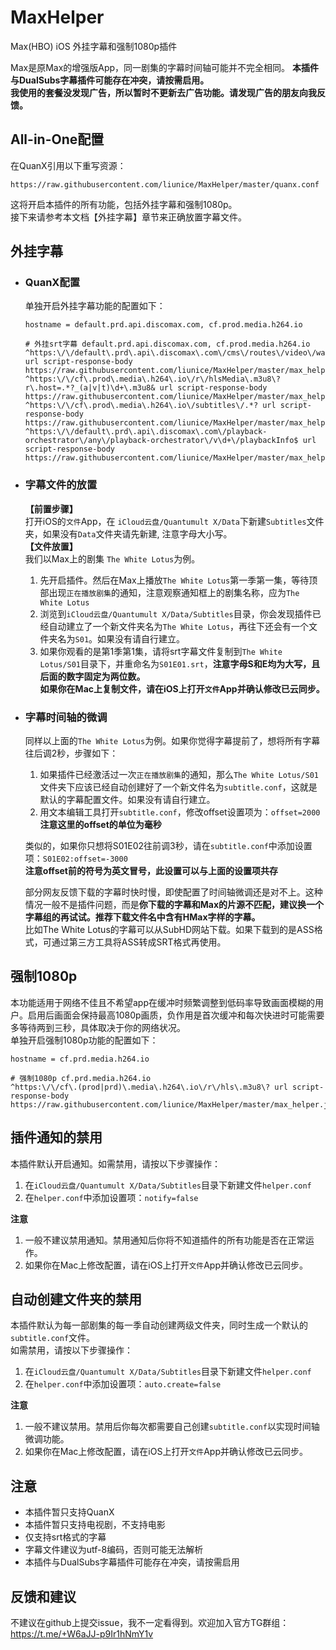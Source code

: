 # MaxHelper
Max(HBO) iOS 外挂字幕和强制1080p插件

Max是原Max的增强版App，同一剧集的字幕时间轴可能并不完全相同。
**本插件与DualSubs字幕插件可能存在冲突，请按需启用。**  
**我使用的套餐没发现广告，所以暂时不更新去广告功能。请发现广告的朋友向我反馈。**

## All-in-One配置

在QuanX引用以下重写资源：
```
https://raw.githubusercontent.com/liunice/MaxHelper/master/quanx.conf
```
这将开启本插件的所有功能，包括外挂字幕和强制1080p。  
接下来请参考本文档【外挂字幕】章节来正确放置字幕文件。

## 外挂字幕

- ### QuanX配置
  单独开启外挂字幕功能的配置如下：
  ```
  hostname = default.prd.api.discomax.com, cf.prod.media.h264.io

  # 外挂srt字幕 default.prd.api.discomax.com, cf.prod.media.h264.io
  ^https:\/\/default\.prd\.api\.discomax\.com\/cms\/routes\/video\/watch\/.*? url script-response-body https://raw.githubusercontent.com/liunice/MaxHelper/master/max_helper.js
  ^https:\/\/cf\.prod\.media\.h264\.io\/r\/hlsMedia\.m3u8\?r\.host=.*?_(a|v|t)\d+\.m3u8& url script-response-body https://raw.githubusercontent.com/liunice/MaxHelper/master/max_helper.js
  ^https:\/\/cf\.prod\.media\.h264\.io\/subtitles\/.*? url script-response-body https://raw.githubusercontent.com/liunice/MaxHelper/master/max_helper.js
  ^https:\/\/default\.prd\.api\.discomax\.com\/playback-orchestrator\/any\/playback-orchestrator\/v\d+\/playbackInfo$ url script-response-body https://raw.githubusercontent.com/liunice/MaxHelper/master/max_helper.js
  ```

- ### 字幕文件的放置
  **【前置步骤】**  
  打开iOS的``文件``App，在 ``iCloud云盘/Quantumult X/Data``下新建``Subtitles``文件夹，如果没有``Data``文件夹请先新建, 注意字母大小写。  
  **【文件放置】**  
  我们以Max上的剧集 ``The White Lotus``为例。  
  1. 先开启插件。然后在Max上播放``The White Lotus``第一季第一集，等待顶部出现``正在播放剧集``的通知，注意观察通知框上的剧集名称，应为``The White Lotus``
  2. 浏览到``iCloud云盘/Quantumult X/Data/Subtitles``目录，你会发现插件已经自动建立了一个新文件夹名为``The White Lotus``，再往下还会有一个文件夹名为``S01``。如果没有请自行建立。
  3. 如果你观看的是第1季第1集，请将srt字幕文件复制到``The White Lotus/S01``目录下，并重命名为``S01E01.srt``，**注意字母S和E均为大写，且后面的数字固定为两位数。**  
  **如果你在Mac上复制文件，请在iOS上打开``文件``App并确认修改已云同步。**

- ### 字幕时间轴的微调
  同样以上面的``The White Lotus``为例。如果你觉得字幕提前了，想将所有字幕往后调2秒，步骤如下：  
  1. 如果插件已经激活过一次``正在播放剧集``的通知，那么``The White Lotus/S01``文件夹下应该已经自动创建好了一个新文件名为``subtitle.conf``，这就是默认的字幕配置文件。如果没有请自行建立。
  2. 用文本编辑工具打开``subtitle.conf``，修改offset设置项为：``offset=2000``  
     **注意这里的offset的单位为毫秒**

  类似的，如果你只想将S01E02往前调3秒，请在``subtitle.conf``中添加设置项：``S01E02:offset=-3000``  
  **注意offset前的符号为英文冒号，此设置可以与上面的设置项共存**  
  
  部分网友反馈下载的字幕时快时慢，即使配置了时间轴微调还是对不上。这种情况一般不是插件问题，而是**你下载的字幕和Max的片源不匹配，建议换一个字幕组的再试试。推荐下载文件名中含有HMax字样的字幕。**  
  比如The White Lotus的字幕可以从SubHD网站下载。如果下载到的是ASS格式，可通过第三方工具将ASS转成SRT格式再使用。

## 强制1080p

本功能适用于网络不佳且不希望app在缓冲时频繁调整到低码率导致画面模糊的用户。启用后画面会保持最高1080p画质，负作用是首次缓冲和每次快进时可能需要多等待两到三秒，具体取决于你的网络状况。  
单独开启强制1080p功能的配置如下：
```
hostname = cf.prd.media.h264.io

# 强制1080p cf.prd.media.h264.io
^https:\/\/cf\.(prod|prd)\.media\.h264\.io\/r\/hls\.m3u8\? url script-response-body https://raw.githubusercontent.com/liunice/MaxHelper/master/max_helper.js
```

## 插件通知的禁用

本插件默认开启通知。如需禁用，请按以下步骤操作：  
1. 在``iCloud云盘/Quantumult X/Data/Subtitles``目录下新建文件``helper.conf``
2. 在``helper.conf``中添加设置项：``notify=false``  

**注意**  
1. 一般不建议禁用通知。禁用通知后你将不知道插件的所有功能是否在正常运作。
2. 如果你在Mac上修改配置，请在iOS上打开``文件``App并确认修改已云同步。

## 自动创建文件夹的禁用

本插件默认为每一部剧集的每一季自动创建两级文件夹，同时生成一个默认的``subtitle.conf``文件。  
如需禁用，请按以下步骤操作：  
1. 在``iCloud云盘/Quantumult X/Data/Subtitles``目录下新建文件``helper.conf``
2. 在``helper.conf``中添加设置项：``auto.create=false``  

**注意**  
1. 一般不建议禁用。禁用后你每次都需要自己创建``subtitle.conf``以实现时间轴微调功能。
2. 如果你在Mac上修改配置，请在iOS上打开``文件``App并确认修改已云同步。

## 注意

- 本插件暂只支持QuanX
- 本插件暂只支持电视剧，不支持电影
- 仅支持srt格式的字幕
- 字幕文件建议为utf-8编码，否则可能无法解析
- 本插件与DualSubs字幕插件可能存在冲突，请按需启用

## 反馈和建议

不建议在github上提交issue，我不一定看得到。欢迎加入官方TG群组：https://t.me/+W6aJJ-p9Ir1hNmY1v